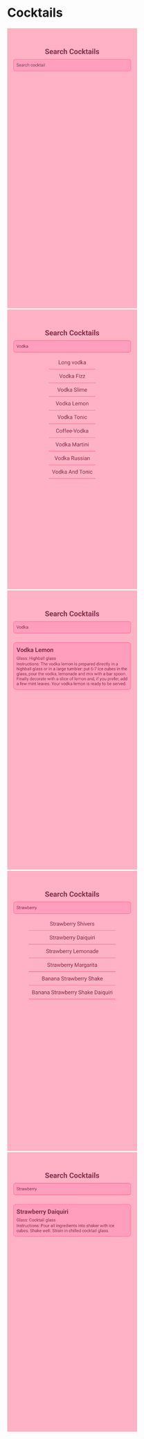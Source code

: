 # Cocktails

<img src="vko6/assets/1.png" alt="example one" width="300" height="auto">
<img src="vko6/assets/2.png" alt="example two" width="300" height="auto">
<img src="vko6/assets/3.png" alt="example three" width="300" height="auto">
<img src="vko6/assets/4.png" alt="example four" width="300" height="auto">
<img src="vko6/assets/5.png" alt="example five" width="300" height="auto">